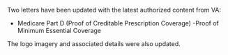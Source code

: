 Two letters have been updated with the latest authorized content from VA:

- Medicare Part D (Proof of Creditable Prescription Coverage)
-Proof of Minimum Essential Coverage

The logo imagery and associated details were also updated.
